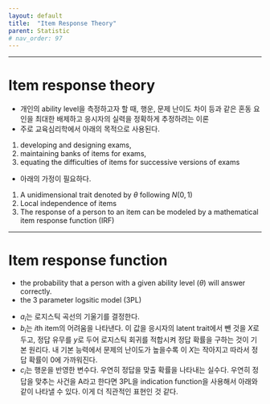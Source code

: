 ```yaml
---
layout: default
title:  "Item Response Theory"
parent: Statistic
# nav_order: 97
---
```


***

# Item response theory

- 개인의 ability level을 측정하고자 할 때, 행운, 문제 난이도 차이 등과 같은 혼동 요인을 최대한 배제하고 응시자의 실력을 정확하게 추정하려는 이론
- 주로 교육심리학에서 아래의 목적으로 사용된다.

1. developing and designing exams, 
2. maintaining banks of items for exams,
3. equating the difficulties of items for successive versions of exams

- 아래의 가정이 필요하다.

1. A unidimensional trait denoted by $\theta$ following $N(0,1)$
2. Local independence of items
3. The response of a person to an item can be modeled by a mathematical item response function (IRF)


***

# Item response function
- the probability that a person with a given ability level ($\theta$) will answer correctly.
- the 3 parameter logsitic model (3PL)

<!-- \begin{aligned}
p_i(\theta) &= c_i + \frac{1-c_i}{1+e^{-a_i(\theta-b_i)}} \\\\\\
\theta: &\text{a latent trait parameter (or ability) of a person}\\\\\\
a_i: &\text{the item discrimination parameter for an item }i \\\\\\
b_i: &\text{the item difficulty parameter for an item } i \\\\\\
c_i: &\text{the guessing parameter for an item }i
\end{aligned} -->

- $a_i$는 로지스틱 곡선의 기울기를 결정한다. 
- $b_i$는 $i$th item의 어려움을 나타낸다. 이 값을 응시자의 latent trait에서 뺀 것을 $X$로 두고, 정답 유무를 $y$로 두어 로지스틱 회귀를 적합시켜 정답 확률을 구하는 것이 기본 원리다. 내 기본 능력에서 문제의 난이도가 높을수록 이 $X$는 작아지고 따라서 정답 확률이 0에 가까워진다. 
- $c_i$는 행운을 반영한 변수다. 우연히 정답을 맞출 확률을 나타내는 실수다. 우연히 정답을 맞추는 사건을 A라고 한다면 3PL을 indication function을 사용해서 아래와 같이 나타낼 수 있다. 이게 더 직관적인 표현인 것 같다.

<!-- \begin{aligned}
p_i(\theta) &= I(A^c)) + I(A) \frac{1}{1+e^{-a_i(\theta-b_i)}} \\\\\\
\text{where } A \sim Bern(c_i)
\end{aligned} -->

